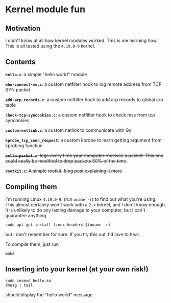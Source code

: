 Kernel module fun
=================

## Motivation

I didn't know at all how kernel modules worked. This is me learning
how. This is all tested using the `4.19.0-9` kernel.

## Contents

**`hello.c`**: a simple "hello world" module

**`who-connect-me.c`**: a custom netfilter hook to log remote address from TCP SYN packet

**`add-arp-records.c`**: a custom netfilter hook to add arp records to global arp table

**`check-tcp-syncookies.c`**: a custom netfilter hook to check mss from tcp syncookies

**`custom-netlink.c`**: a custom netlink to communicate with Go

**`kprobe_tcp_conn_request`**: a custom kprobe to learn getting argument from kprobing function

~~**`hello-packet.c`**: logs every time your computer receives a packet.
  This one could easily be modified to drop packets 50% of the time.~~

~~**`rootkit.c`**: A simple rootkit. [blog post explaining it more](http://jvns.ca/blog/2013/10/08/day-6-i-wrote-a-rootkit/)~~

## Compiling them

I'm running Linux `4.19.0-9`. (run `uname -r`) to find out what you're
using. This almost certainly won't work with a `2.x` kernel, and I
don't know enough. It is unlikely to do any lasting damage to your
computer, but I can't guarantee anything.

```
sudo apt-get install linux-headers-$(uname -r)
```

but I don't remember for sure. If you try this out, I'd love to hear.

To compile them, just run

```
make
```

## Inserting into your kernel (at your own risk!)

```
sudo insmod hello.ko
dmesg | tail
```

should display the "hello world" message

